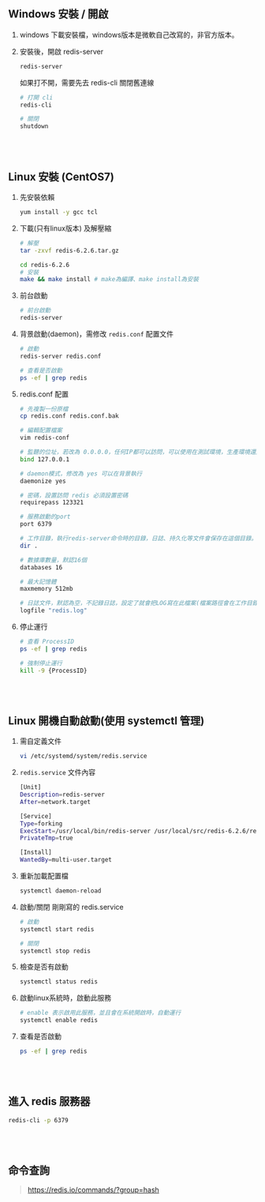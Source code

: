 ## Windows 安裝 / 開啟
1. windows 下載安裝檔，windows版本是微軟自己改寫的，非官方版本。
2. 安裝後，開啟 redis-server

    ```sh
    redis-server
    ```

    如果打不開，需要先去 redis-cli 關閉舊連線

    ```sh
    # 打開 cli
    redis-cli

    # 關閉
    shutdown
    ```

<br/>

<br/>

## Linux 安裝 (CentOS7)
1. 先安裝依賴

    ```sh
    yum install -y gcc tcl
    ```

2. 下載(只有linux版本) 及解壓縮

    ```sh
    # 解壓
    tar -zxvf redis-6.2.6.tar.gz

    cd redis-6.2.6
    # 安裝
    make && make install # make為編譯、make install為安裝
    ```

3. 前台啟動

    ```sh
    # 前台啟動
    redis-server
    ```

4. 背景啟動(daemon)，需修改 `redis.conf` 配置文件

    ```sh
    # 啟動
    redis-server redis.conf

    # 查看是否啟動
    ps -ef | grep redis
    ```


5. redis.conf 配置
    ```sh
    # 先複製一份原檔
    cp redis.conf redis.conf.bak

    # 編輯配置檔案
    vim redis-conf
    ```

    ```sh
    # 監聽的位址，若改為 0.0.0.0，任何IP都可以訪問，可以使用在測試環境，生產環境還是默認127.0.0.1
    bind 127.0.0.1

    # daemon模式，修改為 yes 可以在背景執行
    daemonize yes

    # 密碼，設置訪問 redis 必須設置密碼
    requirepass 123321

    # 服務啟動的port 
    port 6379

    # 工作目錄，執行redis-server命令時的目錄，日誌、持久化等文件會保存在這個目錄。
    dir .

    # 數據庫數量，默認16個
    databases 16

    # 最大記憶體
    maxmemory 512mb

    # 日誌文件，默認為空，不記錄日誌，設定了就會把LOG寫在此檔案(檔案路徑會在工作目錄中)
    logfile "redis.log"
    ```

6. 停止運行

    ```sh
    # 查看 ProcessID
    ps -ef | grep redis

    # 強制停止運行
    kill -9 {ProcessID}
    ```

<br/>

<br/>

## Linux 開機自動啟動(使用 systemctl 管理)

1. 需自定義文件

    ```sh
    vi /etc/systemd/system/redis.service
    ```

2. `redis.service` 文件內容

    ```sh
    [Unit]
    Description=redis-server
    After=network.target

    [Service]
    Type=forking
    ExecStart=/usr/local/bin/redis-server /usr/local/src/redis-6.2.6/redis.conf
    PrivateTmp=true

    [Install]
    WantedBy=multi-user.target
    ```

3. 重新加載配置檔

    ```sh
    systemctl daemon-reload
    ```

4. 啟動/關閉 剛剛寫的 redis.service

    ```sh
    # 啟動
    systemctl start redis

    # 關閉
    systemctl stop redis
    ```

5. 檢查是否有啟動

    ```sh
    systemctl status redis
    ```

6. 啟動linux系統時，啟動此服務

    ```sh
    # enable 表示啟用此服務，並且會在系統開啟時，自動運行
    systemctl enable redis
    ```
7. 查看是否啟動

    ```sh
    ps -ef | grep redis
    ```

<br/>

<br/>

## 進入 redis 服務器

```sh
redis-cli -p 6379
```

<br/>

<br/>

## 命令查詢

> https://redis.io/commands/?group=hash

<br/>

<br/>
